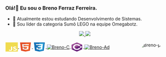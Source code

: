 ### Olá!👋 Eu sou o Breno Ferraz Ferreira.

- 🌱 Atualmente estou estudando Desenvolvimento de Sistemas.
- 🤖 Sou líder da categoria Sumô LEGO na equipe Omegabotz.

<div align="center">
  <a href="https://github.com/BrenoFerrazFerreira">
  <img src="https://github-readme-stats.vercel.app/api?username=BrenoFerrazFerreira&show_icons=true&theme=discord_old_blurple&include_all_commits=true&count_private=true"/>
  <img src="https://github-readme-stats.vercel.app/api/top-langs/?username=BrenoFerrazFerreira&layout=compact&langs_count=7&theme=discord_old_blurple"/>
</div>
  
  <div style="display: inline_block"><br>
  <img align="center" alt="Breno-Js" height="30" width="40" src="https://raw.githubusercontent.com/devicons/devicon/master/icons/javascript/javascript-plain.svg">
  <img align="center" alt="Breno-HTML" height="30" width="40" src="https://raw.githubusercontent.com/devicons/devicon/master/icons/html5/html5-original.svg">
  <img align="center" alt="Breno-CSS" height="30" width="40" src="https://raw.githubusercontent.com/devicons/devicon/master/icons/css3/css3-original.svg">
  <img align="center" alt="Breno-C" height="30" width="40" src="https://cdn.jsdelivr.net/gh/devicons/devicon/icons/c/c-original.svg">
  <img align="center" alt="Breno-Csharp" height="30" width="40" src="https://raw.githubusercontent.com/devicons/devicon/master/icons/csharp/csharp-original.svg">
  <img align="center" alt="Breno-Ad" height="30" width="40" src="https://cdn.jsdelivr.net/gh/devicons/devicon/icons/arduino/arduino-original.svg">
  <img align="right" alt="Breno-pic" height="100" style="border-radius:50px;" src="https://icons.iconarchive.com/icons/elegantthemes/beautiful-flat-one-color/128/dev-icon.png">
</div>
  
##

  
